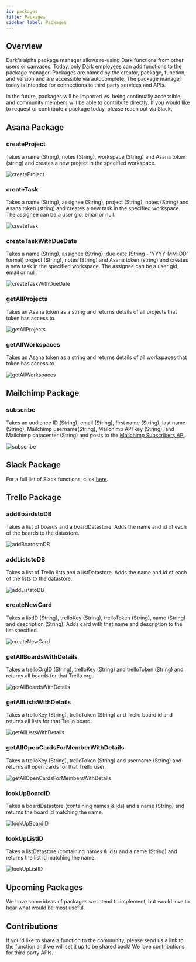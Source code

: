 ```yaml
---
id: packages
title: Packages
sidebar_label: Packages
---
```


## Overview

Dark's alpha package manager allows re-using Dark functions from other users or canvases. Today, only Dark employees can add functions to the package manager. Packages are named by the creator, package, function, and version and are accessible via autocomplete. The package manager today is intended for connections to third party services and APIs.

In the future, packages will be imported vs. being continually accessible, and community members will be able to contribute directly. If you would like to request or contribute a package today, please reach out via Slack.

## Asana Package

### createProject

Takes a name (String), notes (String), workspace (String) and Asana token (string) and creates a new project in the specified workspace.

![createProject](assets/packages/asana/createProject.png)

### createTask

Takes a name (String), assignee (String), project (String), notes (String) and Asana token (string) and creates a new task in the specified workspace. The assignee can be a user gid, email or null.

![createTask](assets/packages/asana/createTask.png)

### createTaskWithDueDate

Takes a name (String), assignee (String), due date (String - 'YYYY-MM-DD' format) project (String), notes (String) and Asana token (string) and creates a new task in the specified workspace. The assignee can be a user gid, email or null.

![createTaskWithDueDate](assets/packages/asana/createTaskWithDueDate.png)

### getAllProjects

Takes an Asana token as a string and returns details of all projects that token has access to.

![getAllProjects](assets/packages/asana/getAllProjects.png)

### getAllWorkspaces

Takes an Asana token as a string and returns details of all workspaces that token has access to.

![getAllWorkspaces](assets/packages/asana/getAllWorkspaces.png)

## Mailchimp Package

### subscribe

Takes an audience ID (String), email (String), first name (String), last name (String), Mailchimp username(String), Mailchimp API key (String), and Mailchimp datacenter (String) and posts to the [Mailchimp Subscribers API](https://mailchimp.com/developer/guides/manage-subscribers-with-the-mailchimp-api/#Add_a_contact_to_a_list%2Faudience).

![subscribe](assets/packages/subscribe.png)

## Slack Package

For a full list of Slack functions, click [here](slack-apps/slack-packages).

## Trello Package

### addBoardstoDB

Takes a list of boards and a boardDatastore. Adds the name and id of each of the boards to the datastore.

![addBoardstoDB](assets/packages/trello/addBoardsToDB.png)

### addListstoDB

Takes a list of Trello lists and a listDatastore. Adds the name and id of each of the lists to the datastore.

![addListstoDB](assets/packages/trello/addListsToDB.png)

### createNewCard

Takes a listID (String), trelloKey (String), trelloToken (String), name (String) and description (String). Adds card with that name and description to the list specified.

![createNewCard](assets/packages/trello/createNewCard.png)

### getAllBoardsWithDetails

Takes a trelloOrgID (String), trelloKey (String) and trelloToken (String) and returns all boards for that Trello org.

![getAllBoardsWithDetails](assets/packages/trello/getAllBoardsWithDetails.png)

### getAllListsWithDetails

Takes a trelloKey (String), trelloToken (String) and Trello board id and returns all lists for that Trello board.

![getAllListsWithDetails](assets/packages/trello/getAllListsWithDetails.png)

### getAllOpenCardsForMemberWithDetails

Takes a trelloKey (String), trelloToken (String) and username (String) and returns all open cards for that Trello user.

![getAllOpenCardsForMembersWithDetails](assets/packages/trello/getAllOpenCardsForMembersWithDetails.png)

### lookUpBoardID

Takes a boardDatastore (containing names & ids) and a name (String) and returns the board id matching the name.

![lookUpBoardID](assets/packages/trello/lookUpBoardID.png)

### lookUpListID

Takes a listDatastore (containing names & ids) and a name (String) and returns the list id matching the name.

![lookUpListID](assets/packages/trello/lookUpListID.png)

## Upcoming Packages

We have some ideas of packages we intend to implement, but would love to hear what would be most useful.

## Contributions

If you'd like to share a function to the community, please send us a link to the function and we will set it up to be shared back! We love contributions for third party APIs.
